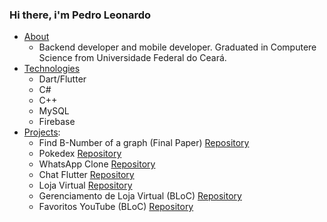 ### Hi there, i'm Pedro Leonardo


<!--ts-->
   * [About](#Sobre)
      * Backend developer and mobile developer. Graduated in Computere Science from Universidade Federal do Ceará.
   * [Technologies](#tecnologias)
      * Dart/Flutter
      * C#
      * C++ 
      * MySQL
      * Firebase
  * [Projects](#Projects):
    * Find B-Number of a graph (Final Paper) <a href="https://github.com/CooperLove/Find-B-Number-of-graph">Repository</a>
    * Pokedex <a href="https://github.com/CooperLove/Pokedex">Repository</a>
    * WhatsApp Clone <a href="https://github.com/CooperLove/whatsapp_clone">Repository</a>
    * Chat Flutter <a href="https://github.com/CooperLove/Chat-Flutter">Repository</a>
    * Loja Virtual <a href="https://github.com/CooperLove/loja_virtual">Repository</a>
    * Gerenciamento de Loja Virtual (BLoC) <a href="https://github.com/CooperLove/gerenciamento_de_loja">Repository</a>
    * Favoritos YouTube (BLoC) <a href="https://github.com/CooperLove/fluttertube">Repository</a>
    
<!--te-->


<!--
**CooperLove/cooperlove** is a ✨ _special_ ✨ repository because its `README.md` (this file) appears on your GitHub profile.

Here are some ideas to get you started:

- 🔭 I’m currently working on ...
- 🌱 I’m currently learning ...
- 👯 I’m looking to collaborate on ...
- 🤔 I’m looking for help with ...
- 💬 Ask me about ...
- 📫 How to reach me: ...
- 😄 Pronouns: ...
- ⚡ Fun fact: ...
-->
